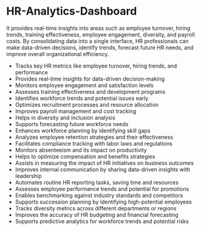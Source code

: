 # HR-Analytics-Dashboard
 It provides real-time insights into areas such as employee turnover, hiring trends, training effectiveness, employee engagement, diversity, and payroll costs. By consolidating data into a single interface, HR professionals can make data-driven decisions, identify trends, forecast future HR needs, and improve overall organizational efficiency.

- Tracks key HR metrics like employee turnover, hiring trends, and performance
- Provides real-time insights for data-driven decision-making
- Monitors employee engagement and satisfaction levels
- Assesses training effectiveness and development programs
- Identifies workforce trends and potential issues early
- Optimizes recruitment processes and resource allocation
- Improves payroll management and cost tracking
- Helps in diversity and inclusion analysis
- Supports forecasting future workforce needs
- Enhances workforce planning by identifying skill gaps
- Analyzes employee retention strategies and their effectiveness
- Facilitates compliance tracking with labor laws and regulations
- Monitors absenteeism and its impact on productivity
- Helps to optimize compensation and benefits strategies
- Assists in measuring the impact of HR initiatives on business outcomes
- Improves internal communication by sharing data-driven insights with leadership
- Automates routine HR reporting tasks, saving time and resources
- Assesses employee performance trends and potential for promotions
- Enables benchmarking against industry standards and competitors
- Supports succession planning by identifying high-potential employees
- Tracks diversity metrics across different departments or regions
- Improves the accuracy of HR budgeting and financial forecasting
- Supports predictive analytics for workforce trends and potential risks
